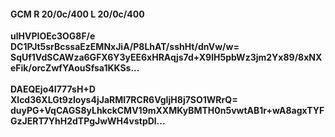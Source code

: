 #### GCM R 20/0c/400 L 20/0c/400
**ulHVPIOEc3OG8F/e**<br/>**DC1PJt5srBcssaEzEMNxJiA/P8LhAT/sshHt/dnVw/w=**<br/>**SqUf1VdSCAWza6GFX6Y3yEE6xHRAqjs7d+X9lH5pbWz3jm2Yx89/8xNXeFik/orcZwfYAouSfsa1KKSs...**<br/><br/>
**DAEQEjo4I777sH+D**<br/>**Xlcd36XLGt9zIoys4jJaRMI7RCR6VgIjH8j7SO1WRrQ=**<br/>**duyPG+VqCAGS8yLhkckCMV19mXXMKyBMTH0n5vwtAB1r+wA8agxTYFGzJERT7YhH2dTPgJwWH4vstpDl...**